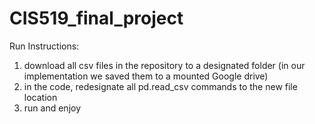 # CIS519_final_project
 
Run Instructions:
1. download all csv files in the repository to a designated folder (in our implementation we saved them to a mounted Google drive)
2. in the code, redesignate all pd.read_csv commands to the new file location
3. run and enjoy